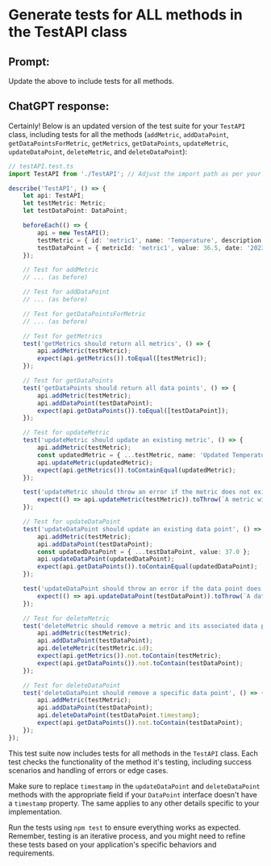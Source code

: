 # Generate tests for ALL methods in the TestAPI class

## Prompt:
Update the above to include tests for all methods.

## ChatGPT response:

Certainly! Below is an updated version of the test suite for your `TestAPI` class, including tests for all the methods (`addMetric`, `addDataPoint`, `getDataPointsForMetric`, `getMetrics`, `getDataPoints`, `updateMetric`, `updateDataPoint`, `deleteMetric`, and `deleteDataPoint`):

```typescript
// testAPI.test.ts
import TestAPI from './TestAPI'; // Adjust the import path as per your project structure

describe('TestAPI', () => {
    let api: TestAPI;
    let testMetric: Metric;
    let testDataPoint: DataPoint;

    beforeEach(() => {
        api = new TestAPI();
        testMetric = { id: 'metric1', name: 'Temperature', description: 'Measures temperature', unit: 'Celsius', preferredValue: null, referenceRange: null };
        testDataPoint = { metricId: 'metric1', value: 36.5, date: '2023-11-15', comment: null };
    });

    // Test for addMetric
    // ... (as before)

    // Test for addDataPoint
    // ... (as before)

    // Test for getDataPointsForMetric
    // ... (as before)

    // Test for getMetrics
    test('getMetrics should return all metrics', () => {
        api.addMetric(testMetric);
        expect(api.getMetrics()).toEqual([testMetric]);
    });

    // Test for getDataPoints
    test('getDataPoints should return all data points', () => {
        api.addMetric(testMetric);
        api.addDataPoint(testDataPoint);
        expect(api.getDataPoints()).toEqual([testDataPoint]);
    });

    // Test for updateMetric
    test('updateMetric should update an existing metric', () => {
        api.addMetric(testMetric);
        const updatedMetric = { ...testMetric, name: 'Updated Temperature' };
        api.updateMetric(updatedMetric);
        expect(api.getMetrics()).toContainEqual(updatedMetric);
    });

    test('updateMetric should throw an error if the metric does not exist', () => {
        expect(() => api.updateMetric(testMetric)).toThrow(`A metric with id ${testMetric.id} does not exist.`);
    });

    // Test for updateDataPoint
    test('updateDataPoint should update an existing data point', () => {
        api.addMetric(testMetric);
        api.addDataPoint(testDataPoint);
        const updatedDataPoint = { ...testDataPoint, value: 37.0 };
        api.updateDataPoint(updatedDataPoint);
        expect(api.getDataPoints()).toContainEqual(updatedDataPoint);
    });

    test('updateDataPoint should throw an error if the data point does not exist', () => {
        expect(() => api.updateDataPoint(testDataPoint)).toThrow(`A data point with timestamp ${testDataPoint.timestamp} does not exist.`);
    });

    // Test for deleteMetric
    test('deleteMetric should remove a metric and its associated data points', () => {
        api.addMetric(testMetric);
        api.addDataPoint(testDataPoint);
        api.deleteMetric(testMetric.id);
        expect(api.getMetrics()).not.toContain(testMetric);
        expect(api.getDataPoints()).not.toContain(testDataPoint);
    });

    // Test for deleteDataPoint
    test('deleteDataPoint should remove a specific data point', () => {
        api.addMetric(testMetric);
        api.addDataPoint(testDataPoint);
        api.deleteDataPoint(testDataPoint.timestamp);
        expect(api.getDataPoints()).not.toContain(testDataPoint);
    });
});
```

This test suite now includes tests for all methods in the `TestAPI` class. Each test checks the functionality of the method it's testing, including success scenarios and handling of errors or edge cases. 

Make sure to replace `timestamp` in the `updateDataPoint` and `deleteDataPoint` methods with the appropriate field if your `DataPoint` interface doesn't have a `timestamp` property. The same applies to any other details specific to your implementation. 

Run the tests using `npm test` to ensure everything works as expected. Remember, testing is an iterative process, and you might need to refine these tests based on your application's specific behaviors and requirements.
